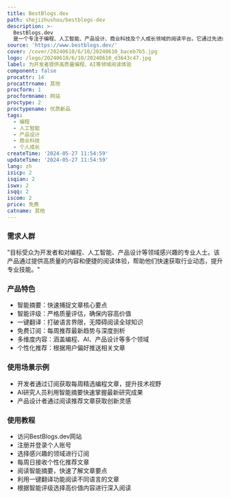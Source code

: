 ```yaml
---
title: BestBlogs.dev
path: shejizhushou/bestblogs-dev
description: >-
  BestBlogs.dev
  是一个专注于编程、人工智能、产品设计、商业科技及个人成长领域的阅读平台。它通过先进的语言模型，为开发者提供智能摘要、精准评分与多语言辅助，帮助用户高效过滤信息噪音，节约时间，实现技术与认知的双重飞跃。
source: 'https://www.bestblogs.dev/'
cover: /cover/20240610/6/10/20240610_baceb7b5.jpg
logo: /logo/20240610/6/10/20240610_d3643c47.jpg
label: 为开发者提供高质量编程、AI等领域阅读体验
component: false
procattr: 14
procattrname: 其他
procform: 1
procformname: 网站
proctype: 2
proctypename: 优质新品
tags:
  - 编程
  - 人工智能
  - 产品设计
  - 商业科技
  - 个人成长
createTime: '2024-05-27 11:54:59'
updateTime: '2024-05-27 11:54:59'
lang: zh
isicp: 2
isqian: 2
iswx: 2
isqq: 2
iscom: 2
price: 免费
catname: 其他
---
```




### 需求人群
"目标受众为开发者和对编程、人工智能、产品设计等领域感兴趣的专业人士。该产品通过提供高质量的内容和便捷的阅读体验，帮助他们快速获取行业动态，提升专业技能。"

### 产品特色
* 智能摘要：快速捕捉文章核心要点
* 智能评级：严格质量评估，确保内容高价值
* 一键翻译：打破语言界限，无障碍阅读全球知识
* 免费订阅：每周推荐最新趋势与深度剖析
* 多维度内容：涵盖编程、AI、产品设计等多个领域
* 个性化推荐：根据用户偏好推送相关文章

### 使用场景示例
* 开发者通过订阅获取每周精选编程文章，提升技术视野
* AI研究人员利用智能摘要快速掌握最新研究成果
* 产品设计者通过阅读推荐文章获取创新灵感

### 使用教程
* 访问BestBlogs.dev网站
* 注册并登录个人账号
* 选择感兴趣的领域进行订阅
* 每周日接收个性化推荐文章
* 阅读智能摘要，快速了解文章要点
* 利用一键翻译功能阅读不同语言的文章
* 根据智能评级选择高价值内容进行深入阅读

  
